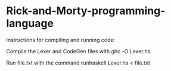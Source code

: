 # Rick-and-Morty-programming-language
Instructions for compiling and running code:

Compile the Lexer and CodeGen files with ghc -O Lexer.hs

Run file.txt with the command runhaskell Lexer.hs < file.txt
